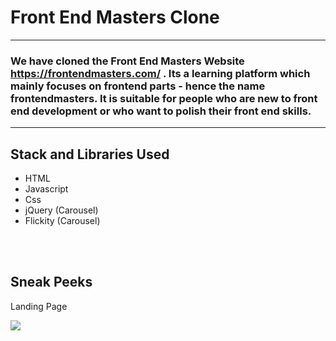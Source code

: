 <h1>Front End Masters Clone</h1>

<hr>

<h3>We have cloned the Front End Masters Website <a href="https://frontendmasters.com/" target="_blank">https://frontendmasters.com/</a> . Its a learning platform which mainly focuses on frontend parts - hence the name frontendmasters. It is suitable for people who are new to front end development or who want to polish their front end skills. </h3>

<hr>

<h2>Stack and Libraries Used</h2>
<ul>
  <li>HTML</li>
  <li>Javascript</li>
  <li>Css</li>
  <li>jQuery (Carousel)</li>
  <li>Flickity (Carousel)</li>
</ul>

<br><br>

<h2>Sneak Peeks</h2>

<p>Landing Page</p>
<img src="./Images/website_peeks/courses.jpg alt="landing page">
